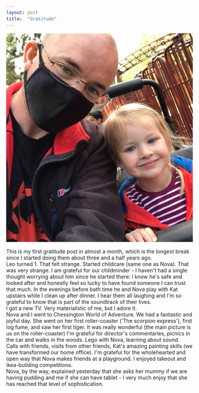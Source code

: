 ```yaml
---
layout: post
title:  "Gratitude"
--- 
```


<IMG SRC="/assets/images/2021-05-11-grat.jpg">

This is my first gratitude post in almost a month, which is the longest break since I started doing them about three and a half years ago.  
Leo turned 1. That felt strange. Started childcare (same one as Nova). That was very strange. I am grateful for our childminder - I haven't had a single thought worrying about him since he started there: I know he's safe and looked after and honestly feel so lucky to have found someone I can trust that much.  In the evenings before bath time he and Nova play with Kat upstairs while I clean up after dinner. I hear them all laughing and I'm so grateful to know that is part of the soundtrack of their lives.  
I got a new TV. Very materialistic of me, but I adore it.   
Nova and I went to Chessington World of Adventure. We had a fantastic and joyful day. She went on her first roller-coaster ('The scorpion express'), first log fume, and saw her first tiger. It was really wonderful (the main picture is us on the roller-coaster) 
I'm grateful for director's commentaries, picnics in the car and walks in the woods. Lego with Nova, learning about sound.  Calls with friends, visits from other friends, Kat's amazing painting skills (we have transformed our home office).  I'm grateful for the wholehearted and open way that Nova makes friends at a playground.  I enjoyed takeout and ikea-building competitions.  
Nova, by the way, explained yesterday that she asks her mummy if we are having pudding and me if she can have tablet - I very much enjoy that she has reached that level of sophistication.



